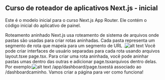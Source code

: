 ## Curso de roteador de aplicativos Next.js - inicial

Este é o modelo inicial para o curso Next.js App Router. Ele contém o código inicial do aplicativo de painel.

Roteamento aninhado
Next.js usa roteamento de sistema de arquivos onde pastas são usadas para criar rotas aninhadas. Cada pasta representa um segmento de rota que mapeia para um segmento de URL .![alt text](folders-to-url-segments.avif)
Você pode criar interfaces de usuário separadas para cada rota usando arquivos layout.tsxe page.tsx.
Para criar uma rota aninhada, você pode aninhar pastas umas dentro das outras e adicionar page.tsxarquivos dentro delas. Por exemplo:![alt text](dashboard-route.avif)
/app/dashboard/page.tsxestá associado ao /dashboardcaminho. Vamos criar a página para ver como funciona!
